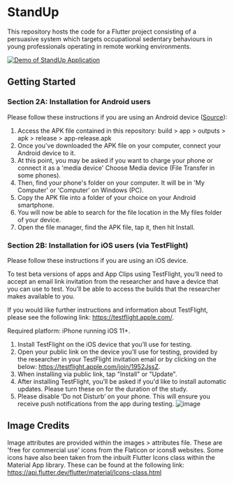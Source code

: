 # StandUp

This repository hosts the code for a Flutter project consisting of a persuasive system which targets occupational sedentary behaviours in young professionals operating in remote working environments.

[![Demo of StandUp Application](http://img.youtube.com/vi/okX_efVMK8Q/0.jpg)](http://www.youtube.com/watch?v=okX_efVMK8Q "StandUp Demo")

## Getting Started

### Section 2A: Installation for Android users

Please follow these instructions if you are using an Android device ([Source]([https://www.google.com](https://www.nextpit.com/android-for-beginners-what-is-an-apk-file#:~:text=Just%20open%20your%20browser%2C%20find,begin%20installing%20on%20your%20device.))):

1. Access the APK file contained in this repository: build > app > outputs > apk > release > app-release.apk
2. Once you've downloaded the APK file on your computer, connect your Android device to it.
3. At this point, you may be asked if you want to charge your phone or connect it as a 'media device' Choose Media device (File Transfer in some phones).
4. Then, find your phone's folder on your computer. It will be in 'My Computer' or 'Computer' on Windows (PC). 
5. Copy the APK file into a folder of your choice on your Android smartphone.
6. You will now be able to search for the file location in the My files folder of your device.
7. Open the file manager, find the APK file, tap it, then hit Install.

### Section 2B: Installation for iOS users (via TestFlight)

Please follow these instructions if you are using an iOS device. 

To test beta versions of apps and App Clips using TestFlight, you’ll need to accept an email link invitation from the researcher and have a device that you can use to test. You’ll be able to access the builds that the researcher makes available to you.

If you would like further instructions and information about TestFlight, please see the following link: https://testflight.apple.com/.

Required platform: iPhone running iOS 11+.

1. Install TestFlight on the iOS device that you’ll use for testing.
2. Open your public link on the device you’ll use for testing, provided by the researcher in your TestFlight invitation email or by clicking on the below: https://testflight.apple.com/join/1952JssZ.
3. When installing via public link, tap "Install" or "Update".
4. After installing TestFlight, you’ll be asked if you'd like to install automatic updates. Please turn these on for the duration of the study.
5. Please disable ‘Do not Disturb’ on your phone. This will ensure you receive push notifications from the app during testing.
![image](https://user-images.githubusercontent.com/56486001/171473514-994e59a0-cc88-40a2-8432-2352716f7249.png)

## Image Credits
Image attributes are provided within the images > attributes file. These are 'free for commercial use' icons from the Flaticon or icons8 websites.
Some icons have also been taken from the inbuilt Flutter Icons class within the Material App library. These can be found at the following link: https://api.flutter.dev/flutter/material/Icons-class.html

